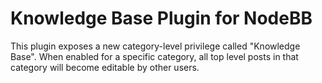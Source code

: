 # Knowledge Base Plugin for NodeBB

This plugin exposes a new category-level privilege called "Knowledge Base". When enabled for a specific category, all top level posts in that category will become editable by other users.